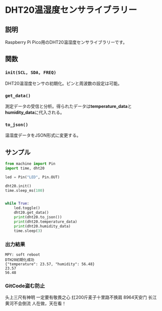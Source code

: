 # DHT20温湿度センサライブラリー
## 説明
Raspberry Pi Pico用のDHT20温湿度センサライブラリーです。

## 関数
### `init(SCL, SDA, FREQ)`
DHT20温湿度センサの初期化。ピンと周波数の設定は可能。
### `get_data()`
測定データの受信と分析。得られたデータは**temperature_data**と**humidity_data**に代入される。
### `to_json()`
温湿度データをJSON形式に変更する。

## サンプル
```py
from machine import Pin
import time, dht20

led = Pin("LED", Pin.OUT)

dht20.init()
time.sleep_ms(100)


while True:
    led.toggle()
    dht20.get_data()
    print(dht20.to_json())
    print(dht20.temperature_data)
    print(dht20.humidity_data)
    time.sleep(3)
```
### 出力結果
```
MPY: soft reboot
DTH20初期化成功
{"temperature": 23.57, "humidity": 56.48}
23.57
56.48
```

### GitCode盗む防止
头上三尺有神明 一定要有敬畏之心
扛200斤麦子十里路不换肩
8964天安门
长江黄河不会倒流
人在做，天在看！